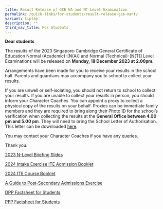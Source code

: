 ```yaml
---
title: Result Release of GCE NA and NT Level Examination
permalink: /quick-links/for-students/result-release-gce-nant/
variant: tiptap
description: ""
third_nav_title: For Students
---
```

<p><strong>Dear students</strong></p><p>The results of the 2023 Singapore-Cambridge General Certificate of Education Normal (Academic)-[N(A)] and Normal (Technical)-[N(T)] Level Examinations will be released on <strong>Monday, 18 December 2023 at 2.00pm</strong>.</p><p>Arrangements have been made for you to receive your results in the school hall. Parents and guardians may accompany you to school to collect your results.</p><p>If you are unwell or self-isolating, you should not return to school to collect your results. If you are unable to collect your results in person, you should inform your Character Coaches. You can appoint a proxy to collect a physical copy of the results on your behalf. Proxies can be immediate family members and they are required to bring along their Photo ID for the school’s verification when collecting the results at the <strong>General Office between 4.00 pm and 5.00 pm</strong>. They will need to bring the School Letter of Authorisation. This letter can be downloaded <a href="/files/Students/Letter_of_Authorisation_to_Collect_Result_Slip.pdf" rel="noopener noreferrer nofollow" target="_blank">here</a>.</p><p>You may contact your Character Coaches if you have any queries.</p><p>Thank you.</p><p><a href="/files/Students/2023_N_Level_Briefing_Slides_Student.pdf" rel="noopener noreferrer nofollow" target="_blank">2023 N-Level Briefing Slides</a></p><p><a href="/files/2024_ITE_Admission_Booklet.pdf" rel="noopener noreferrer nofollow" target="_blank">2024 Intake Exercise ITE Admission Booklet</a></p><p><a href="/files/2024_ITE_Course_Booklet.pdf" rel="noopener noreferrer nofollow" target="_blank">2024 ITE Course Booklet</a></p><p><a href="/files/A_Guide_to_Post_Secondary_Admissions_Exercises.pdf" rel="noopener noreferrer nofollow" target="_blank">A Guide to Post-Secondary Admissions Exercise</a></p><p><a href="/files/2024_DPP_Factsheet_for_Students.pdf" rel="noopener noreferrer nofollow" target="_blank">DPP Factsheet for Students</a></p><p><a href="/files/2024_PFP_Factsheet_for_Students.pdf" rel="noopener noreferrer nofollow" target="_blank">PFP Factsheet for Students</a></p><p></p>